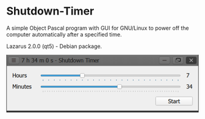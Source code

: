 # Shutdown-Timer
A simple Object Pascal program with GUI for GNU/Linux to power off the computer automatically after a specified time.

Lazarus 2.0.0 (qt5) - Debian package.

![Screenshot](timer.png)
